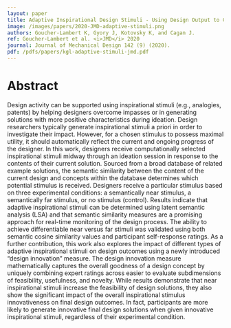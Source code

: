 ```yaml
---
layout: paper
title: Adaptive Inspirational Design Stimuli - Using Design Output to Computationally Search for Stimuli that Impact Concept Generation
image: /images/papers/2020-JMD-adaptive-stimuli.png
authors: Goucher-Lambert K, Gyory J, Kotovsky K, and Cagan J.
ref: Goucher-Lambert et al. <i>JMD</i> 2020
journal: Journal of Mechanical Design 142 (9) (2020).
pdf: /pdfs/papers/kgl-adaptive-stimuli-jmd.pdf
---
```


# Abstract

Design activity can be supported using inspirational stimuli (e.g., analogies, patents) by helping designers overcome impasses or in generating solutions with more positive characteristics during ideation. Design researchers typically generate inspirational stimuli a priori in order to investigate their impact. However, for a chosen stimulus to possess maximal utility, it should automatically reflect the current and ongoing progress of the designer. In this work, designers receive computationally selected inspirational stimuli midway through an ideation session in response to the contents of their current solution. Sourced from a broad database of related example solutions, the semantic similarity between the content of the current design and concepts within the database determines which potential stimulus is received. Designers receive a particular stimulus based on three experimental conditions: a semantically near stimulus, a semantically far stimulus, or no stimulus (control). Results indicate that adaptive inspirational stimuli can be determined using latent semantic analysis (LSA) and that semantic similarity measures are a promising approach for real-time monitoring of the design process. The ability to achieve differentiable near versus far stimuli was validated using both semantic cosine similarity values and participant self-response ratings. As a further contribution, this work also explores the impact of different types of adaptive inspirational stimuli on design outcomes using a newly introduced “design innovation” measure. The design innovation measure mathematically captures the overall goodness of a design concept by uniquely combining expert ratings across easier to evaluate subdimensions of feasibility, usefulness, and novelty. While results demonstrate that near inspirational stimuli increase the feasibility of design solutions, they also show the significant impact of the overall inspirational stimulus innovativeness on final design outcomes. In fact, participants are more likely to generate innovative final design solutions when given innovative inspirational stimuli, regardless of their experimental condition.
